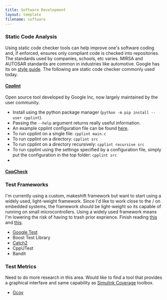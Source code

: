 ```yaml
---
title: Software Development
layout: template
filename: software
--- 
```

### Static Code Analysis
Using static code checker tools can help improve one's software coding and, if enforced, ensures only compliant code is checked into repositories.  The standards used by companies, schools, etc varies.  MIRSA and AUTOSAR standards are common in industries like automotive.  Google has its on [style guide](https://github.com/google/styleguide).  The following are static code checker commonly used today.

#### [Cpplint](https://github.com/cpplint/cpplint)
Open source tool developed by Google Inc, now largely maintained by the user community.

*   Install using the python package manager (`python -m pip install --user cpplint`).
*   Passing the `--help` argument returns really useful information.
*   An example cpplint configuration file can be found [here](https://github.com/malburgj/malburgj.github.io).
*   To run cpplint on a single file: `cpplint main.c`
*   To run cpplint on a directory: `cpplint src`
*   To run cpplint on a directory recursively: `cpplint recursive src`
*   To run cpplint using the settings specified by a configuration file, simply put the configuration in the top folder: `cpplint src`
*  

#### [CppCheck](https://github.com/danmar/cppcheck)


### Test Frameworks
I'm currently using a custom, makeshift framework but want to start using a widely used, light-weight framework.  Since I'd like to work close to the / on embedded systems, the framework should be light-weight so its capable of running on small microcontrollers.  Using a widely used framework means I'm lowering the risk of having to trash prior exprience.   Finish reading [this](https://interrupt.memfault.com/blog/unit-testing-basics) and [this](https://testing.googleblog.com/2014/07/measuring-coverage-at-google.html).
*   [Google Test](https://github.com/google/googletest)
*   Boost Test Library
*   [Catch2](https://github.com/catchorg/Catch2)
*   CppUTest
*   Bandit

### Test Metrics
Need to do more research in this area.  Would like to find a tool that provides a graphical interfave and same capability as [Simulink Coverage](https://www.mathworks.com/products/simulink-coverage.html) toolbox.
*   [Gcov](https://gcc.gnu.org/onlinedocs/gcc/Gcov.html)